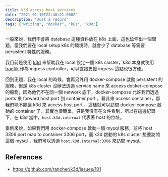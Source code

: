 ```yaml
---
title: k3d access host services
date: "2021-01-10T22:46:21.968Z"
description: "Just a record"
tags: ["writing", "docker", "k8s", "k3d"]
---
```


一般來說，我們不會將 database 這種資料放在 k8s 上面，這也延伸出一個問題，當我們要在 local setup k8s 的環境時，就會少了 database 等需要 persistent 特性的服務。

我目前是使用 [k3d](https://github.com/rancher/k3d) 來幫助我在 local 設定一個 k8s cluster，k3d 本身就使用 [traefik](https://github.com/traefik/traefik) 作為 ingress controller，可以直接支援 ingress 這點也很方便。

回到正題，我在 local 的時候，會再另外用 docker-compose 啟動 persistent 的服務，但是 k8s cluster 沒辦法透過 service name 來 access docker-compose 的服務，因為他們不在同一個 network 底下，docker-compose 允許我們透過 ports 來 forward host port 到 container port ，藉此來 access container，那我們能不能讓 k3d 來 access host port ，這樣就可以訪問 docker-compose 啟動的 container 了，其實也很簡單，只是我沒有在文件看到，所以在這邊紀錄一下，在 k3d 當中，`host.k3d.internal` 代表著 host 的位址。

舉例來說，如果我們用 docker-compose 啟動一個 mysql 服務，並將 host 3306 port map to container 3306 port，而 k3d 啟動的 k8s cluster 想要訪問這個 mysql ，我們可以透過 `host.k3d.internal:3306` 來訪問 mysql。

## References

- https://github.com/rancher/k3d/issues/101
